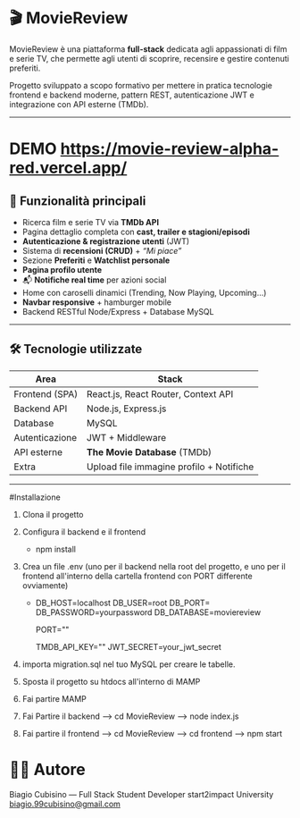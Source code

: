 # 🎬 MovieReview

MovieReview è una piattaforma **full-stack** dedicata agli appassionati di film e serie TV, che permette agli utenti di scoprire, recensire e gestire contenuti preferiti.

Progetto sviluppato a scopo formativo per mettere in pratica tecnologie frontend e backend moderne, pattern REST, autenticazione JWT e integrazione con API esterne (TMDb).

---

# DEMO https://movie-review-alpha-red.vercel.app/

## 🚀 Funzionalità principali

- Ricerca film e serie TV via **TMDb API**
- Pagina dettaglio completa con **cast, trailer e stagioni/episodi**
- **Autenticazione & registrazione utenti** (JWT)
- Sistema di **recensioni (CRUD)** + *“Mi piace”*
- Sezione **Preferiti** e **Watchlist personale**
- **Pagina profilo utente**
- 📬 **Notifiche real time** per azioni social
- Home con caroselli dinamici (Trending, Now Playing, Upcoming…)
- **Navbar responsive** + hamburger mobile
- Backend RESTful Node/Express + Database MySQL

---

## 🛠️ Tecnologie utilizzate

| Area               | Stack                                 |
|--------------------|----------------------------------------|
| Frontend (SPA)     | React.js, React Router, Context API     |
| Backend API        | Node.js, Express.js                    |
| Database           | MySQL                                  |
| Autenticazione     | JWT + Middleware                        |
| API esterne        | **The Movie Database** (TMDb)          |
| Extra              | Upload file immagine profilo + Notifiche|

---

#Installazione

1. Clona il progetto
2. Configura il backend e il frontend
   -  npm install
3. Crea un file .env (uno per il backend nella root del progetto, e uno per il frontend all'interno della cartella frontend con PORT differente ovviamente)
   - DB_HOST=localhost
     DB_USER=root
     DB_PORT=
     DB_PASSWORD=yourpassword
     DB_DATABASE=moviereview

     PORT=""


      TMDB_API_KEY=""
    JWT_SECRET=your_jwt_secret

4. importa migration.sql nel tuo MySQL per creare le tabelle.
5. Sposta il progetto su htdocs all'interno di MAMP
6. Fai partire MAMP
7. Fai Partire il backend --> cd MovieReview --> node index.js
8. Fai partire il frontend --> cd MovieReview --> cd frontend --> npm start

# 👨‍💻 Autore
Biagio Cubisino — Full Stack Student Developer
start2impact University
biagio.99cubisino@gmail.com



